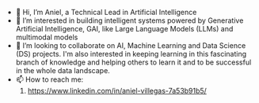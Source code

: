 - 👋 Hi, I’m Aniel, a Technical Lead in Artificial Intelligence 
- 👀 I’m interested in building intelligent systems powered by Generative Artificial Intelligence, GAI, like Large Language Models (LLMs) and multimodal models
- 💞️ I’m looking to collaborate on AI, Machine Learning and Data Science (DS) projects. I'm also interested in keeping learning in this fascinating branch of knowledge and helping others to learn it and to be successful  in the whole data landscape.
- 📫 How to reach me:
  1. https://www.linkedin.com/in/aniel-villegas-7a53b91b5/

